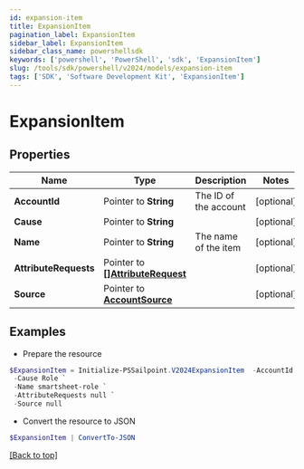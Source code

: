```yaml
---
id: expansion-item
title: ExpansionItem
pagination_label: ExpansionItem
sidebar_label: ExpansionItem
sidebar_class_name: powershellsdk
keywords: ['powershell', 'PowerShell', 'sdk', 'ExpansionItem'] 
slug: /tools/sdk/powershell/v2024/models/expansion-item
tags: ['SDK', 'Software Development Kit', 'ExpansionItem']
---
```



# ExpansionItem

## Properties

Name | Type | Description | Notes
------------ | ------------- | ------------- | -------------
**AccountId** |  Pointer to **String** | The ID of the account | [optional] 
**Cause** |  Pointer to **String** |  | [optional] 
**Name** |  Pointer to **String** | The name of the item | [optional] 
**AttributeRequests** |  Pointer to [**[]AttributeRequest**](attribute-request) |  | [optional] 
**Source** |  Pointer to [**AccountSource**](account-source) |  | [optional] 

## Examples

- Prepare the resource
```powershell
$ExpansionItem = Initialize-PSSailpoint.V2024ExpansionItem  -AccountId 2c91808981f58ea601821c3e93482e6f `
 -Cause Role `
 -Name smartsheet-role `
 -AttributeRequests null `
 -Source null
```

- Convert the resource to JSON
```powershell
$ExpansionItem | ConvertTo-JSON
```


[[Back to top]](#) 

